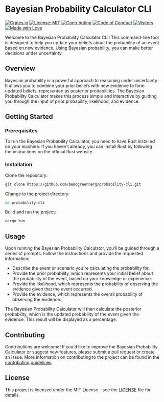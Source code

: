# Bayesian Probability Calculator CLI

[![Crates.io](https://img.shields.io/crates/v/probability-cli.svg)](https://crates.io/crates/probability_cli)
[![License: MIT](https://img.shields.io/badge/License-MIT-green.svg)](https://opensource.org/licenses/MIT)
[![Contributing](https://img.shields.io/badge/Contributing-Guidelines-blue)](CONTRIBUTING.md)
[![Code of Conduct](https://img.shields.io/badge/Code%20of%20Conduct-Respectful-orange)](CODE_OF_CONDUCT.md)
[![Visitors](https://visitor-badge.glitch.me/badge?page_id=bencgreenberg.probability-cli)](https://github.com/bencgreenberg/probability-cli)
[![Made with Love](https://img.shields.io/badge/Made%20with-Love-ff69b4.svg)](https://shields.io/)

Welcome to the Bayesian Probability Calculator CLI! This command-line tool is designed to help you update your beliefs about the probability of an event based on new evidence. Using Bayesian probability, you can make better decisions under uncertainty.

## Overview

Bayesian probability is a powerful approach to reasoning under uncertainty. It allows you to combine your prior beliefs with new evidence to form updated beliefs, represented as posterior probabilities. The Bayesian Probability Calculator makes this process simple and interactive by guiding you through the input of prior probability, likelihood, and evidence.

## Getting Started

### Prerequisites

To run the Bayesian Probability Calculator, you need to have Rust installed on your machine. If you haven't already, you can install Rust by following the instructions on the official Rust website.

### Installation

Clone the repository:

```bash
git clone https://github.com/bencgreenberg/probability-cli.git
```

Change to the project directory:

```bash
cd probability-cli
```

Build and run the project:

```bash
cargo run
```

## Usage

Upon running the Bayesian Probability Calculator, you'll be guided through a series of prompts. Follow the instructions and provide the requested information:

* Describe the event or scenario you're calculating the probability for.
* Provide the prior probability, which represents your initial belief about the probability of the event, based on your knowledge or experience.
* Provide the likelihood, which represents the probability of observing the evidence given that the event occurred.
* Provide the evidence, which represents the overall probability of observing the evidence.

The Bayesian Probability Calculator will then calculate the posterior probability, which is the updated probability of the event given the evidence. This result will be displayed as a percentage.

## Contributing

Contributions are welcome! If you'd like to improve the Bayesian Probability Calculator or suggest new features, please submit a pull request or create an issue. More information on contributing to the project can be found in the [contributing guidelines](CONTRIBUTING.md).

## License

This project is licensed under the MIT License - see the [LICENSE](LICENSE) file for details.